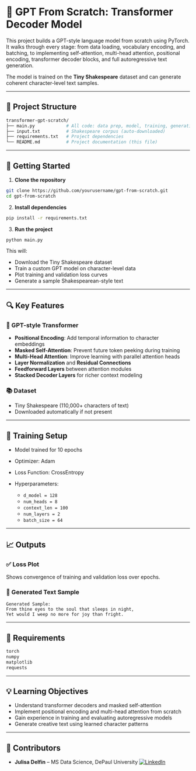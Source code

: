 # 🧠 GPT From Scratch: Transformer Decoder Model

This project builds a GPT-style language model from scratch using PyTorch. It walks through every stage: from data loading, vocabulary encoding, and batching, to implementing self-attention, multi-head attention, positional encoding, transformer decoder blocks, and full autoregressive text generation.

The model is trained on the **Tiny Shakespeare** dataset and can generate coherent character-level text samples.

---

## 📁 Project Structure

```bash
transformer-gpt-scratch/
├── main.py            # All code: data prep, model, training, generation
├── input.txt          # Shakespeare corpus (auto-downloaded)
├── requirements.txt   # Project dependencies
└── README.md          # Project documentation (this file)
```

---

## 🚀 Getting Started

1. **Clone the repository**

```bash
git clone https://github.com/yourusername/gpt-from-scratch.git
cd gpt-from-scratch
```

2. **Install dependencies**

```bash
pip install -r requirements.txt
```

3. **Run the project**

```bash
python main.py
```

This will:

* Download the Tiny Shakespeare dataset
* Train a custom GPT model on character-level data
* Plot training and validation loss curves
* Generate a sample Shakespearean-style text

---

## 🔍 Key Features

### 🧠 GPT-style Transformer

* **Positional Encoding**: Add temporal information to character embeddings
* **Masked Self-Attention**: Prevent future token peeking during training
* **Multi-Head Attention**: Improve learning with parallel attention heads
* **Layer Normalization** and **Residual Connections**
* **Feedforward Layers** between attention modules
* **Stacked Decoder Layers** for richer context modeling

### 📚 Dataset

* Tiny Shakespeare (110,000+ characters of text)
* Downloaded automatically if not present

---

## 🔬 Training Setup

* Model trained for 10 epochs
* Optimizer: Adam
* Loss Function: CrossEntropy
* Hyperparameters:

  * `d_model = 128`
  * `num_heads = 8`
  * `context_len = 100`
  * `num_layers = 2`
  * `batch_size = 64`

---

## 📈 Outputs

### ✅ Loss Plot

Shows convergence of training and validation loss over epochs.

### 📝 Generated Text Sample

```text
Generated Sample:
From thine eyes to the soul that sleeps in night,
Yet would I weep no more for joy than fright.
```

---

## 🧰 Requirements

```txt
torch
numpy
matplotlib
requests
```

---

## 💡 Learning Objectives

* Understand transformer decoders and masked self-attention
* Implement positional encoding and multi-head attention from scratch
* Gain experience in training and evaluating autoregressive models
* Generate creative text using learned character patterns

---

## 👥 Contributors

- **Julisa Delfin** – MS Data Science, DePaul University
[![LinkedIn](https://img.shields.io/badge/LinkedIn-0077B5?style=flat&logo=linkedin&logoColor=white)](https://www.linkedin.com/in/julisadelfin/) 
